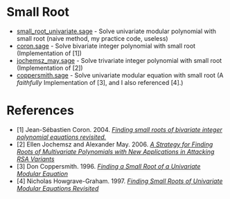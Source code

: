 Small Root
===========

* [small_root_univariate.sage](small_root_univariate.sage) - Solve univariate modular polynomial with small root (naive method, my practice code, useless)
* [coron.sage](coron.sage) - Solve bivariate integer polynomial with small root (Implementation of [1])
* [jochemsz_may.sage](jochemsz_may.sage) - Solve trivariate integer polynomial with small root (Implementation of [2])
* [coppersmith.sage](coppersmith.sage) - Solve univariate modular equation with small root (A *faithfully* Implementation of [3], and I also referenced [4].)

# References

* [1] Jean-Sébastien Coron. 2004. [_Finding small roots of bivariate integer polynomial equations revisited._](http://link.springer.com/chapter/10.1007/978-3-540-24676-3_29)
* [2] Ellen Jochemsz and Alexander May. 2006. [_A Strategy for Finding Roots of Multivariate Polynomials with New Applications in Attacking RSA Variants_](http://link.springer.com/chapter/10.1007%2F11935230_18)
* [3] Don Coppersmith. 1996. [_Finding a Small Root of a Univariate Modular Equation_](http://link.springer.com/chapter/10.1007/3-540-68339-9_14)
* [4] Nicholas Howgrave-Graham. 1997. [_Finding Small Roots of Univariate Modular Equations Revisited_](http://link.springer.com/chapter/10.1007/BFb0024458)

